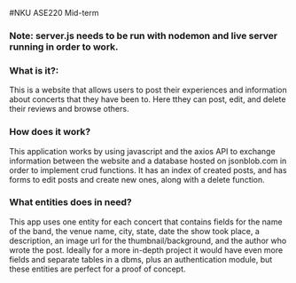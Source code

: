 #NKU ASE220 Mid-term

### Note: server.js needs to be run with nodemon and live server running in order to work.

### What is it?:
This is a website that allows users to post their experiences and information about concerts that they have been to. Here tthey can post, edit, and delete their reviews and browse others.

### How does it work?
This application works by using javascript and the axios API to exchange information between the website and a database hosted on jsonblob.com in order to implement crud functions. It has an index of created posts, and has forms to edit posts and create new ones, along with a delete function.

### What entities does in need?
This app uses one entity for each concert that contains fields for the name of the band, the venue name, city, state, date the show took place, a description, an image url for the thumbnail/background, and the author who wrote the post. Ideally for a more in-depth project it would have even more fields and separate tables in a dbms, plus an authentication module, but these entities are perfect for a proof of concept.
